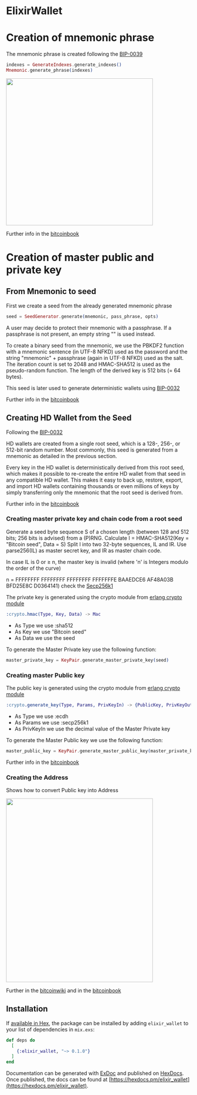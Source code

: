 # ElixirWallet

# Creation of mnemonic phrase
The mnemonic phrase is created following the [BIP-0039](https://github.com/bitcoin/bips/blob/master/bip-0039.mediawiki)

```elixir
indexes = GenerateIndexes.generate_indexes()
Mnemonic.generate_phrase(indexes)
```
<img src="https://raw.githubusercontent.com/bitcoinbook/bitcoinbook/second_edition/images/mbc2_0506.png" width="400" height="400"/>

Further info in the [bitcoinbook](https://github.com/bitcoinbook/bitcoinbook/blob/second_edition/ch05.asciidoc#mnemonic-code-words-bip-39)


# Creation of master public and private key

## From Mnemonic to seed


First we create a seed from the already generated mnemonic phrase

```elixir
seed = SeedGenerator.generate(mnemonic, pass_phrase, opts)
```

A user may decide to protect their mnemonic with a passphrase. If a passphrase is not present, an empty string "" is used instead.

To create a binary seed from the mnemonic, we use the PBKDF2 function with a mnemonic sentence (in UTF-8 NFKD) used as the password and the string 		"mnemonic" + passphrase (again in UTF-8 NFKD) used as the salt. The iteration count is set to 2048 and HMAC-SHA512 is used as the pseudo-random 	function. The length of the derived key is 512 bits (= 64 bytes).

This seed is later used to generate deterministic wallets using [BIP-0032](https://github.com/bitcoin/bips/blob/master/bip-0032.mediawiki)

Further info in the [bitcoinbook](https://github.com/bitcoinbook/bitcoinbook/blob/second_edition/ch05.asciidoc#from-mnemonic-to-seed)


## Creating HD Wallet from the Seed
Following the [BIP-0032](https://github.com/bitcoin/bips/blob/master/bip-0032.mediawiki)


HD wallets are created from a single root seed, which is a 128-, 256-, or 512-bit random number. Most commonly, this seed is generated from a mnemonic as detailed in the previous section.

Every key in the HD wallet is deterministically derived from this root seed, which makes it possible to re-create the entire HD wallet from that seed in any compatible HD wallet. This makes it easy to back up, restore, export, and import HD wallets containing thousands or even millions of keys by simply transferring only the mnemonic that the root seed is derived from.

Further info in the [bitcoinbook](https://github.com/bitcoinbook/bitcoinbook/blob/second_edition/ch05.asciidoc#creating-an-hd-wallet-from-the-seed)


### Creating master private key and chain code from a root seed


Generate a seed byte sequence S of a chosen length (between 128 and 512 bits; 256 bits is advised) from a (P)RNG.
Calculate I = HMAC-SHA512(Key = "Bitcoin seed", Data = S)
Split I into two 32-byte sequences, IL and IR.
Use parse256(IL) as master secret key, and IR as master chain code.

In case IL is 0 or ≥ n, the master key is invalid (where 'n' is Integers modulo the order of the curve)

n = FFFFFFFF FFFFFFFF FFFFFFFF FFFFFFFE BAAEDCE6 AF48A03B BFD25E8C D0364141) check the [Secp256k1](https://en.bitcoin.it/wiki/Secp256k1)

The private key is generated using the crypto module from [erlang crypto module](http://erlang.org/doc/man/crypto.html#hmac-3)
```erlang
:crypto.hmac(Type, Key, Data) -> Mac
```

* As Type we use :sha512
* As Key we use "Bitcoin seed"
* As Data we use the seed

To generate the Master Private key use the following function:
```elixir
master_private_key = KeyPair.generate_master_private_key(seed)
```


### Creating master Public key


The public key is generated using the crypto module from [erlang crypto module](http://erlang.org/doc/man/crypto.html#generate_key-2)
```erlang
:crypto.generate_key(Type, Params, PrivKeyIn) -> {PublicKey, PrivKeyOut}
```

* As Type we use :ecdh
* As Params we use :secp256k1
* As PrivKeyIn we use the decimal value of the Master Private key

To generate the Master Public key we use the following function:
```elixir
master_public_key = KeyPair.generate_master_public_key(master_private_key)
```

Further info in the [bitcoinbook](https://github.com/bitcoinbook/bitcoinbook/blob/second_edition/ch04.asciidoc#public-keys)


### Creating the Address


Shows how to convert Public key into Address

<img src="https://en.bitcoin.it/w/images/en/9/9b/PubKeyToAddr.png" width="400" height="500"/>

Further in the [bitcoinwiki](https://en.bitcoin.it/wiki/Technical_background_of_version_1_Bitcoin_addresses) and in the [bitcoinbook](https://github.com/bitcoinbook/bitcoinbook/blob/second_edition/ch04.asciidoc#bitcoin-addresses)


## Installation


If [available in Hex](https://hex.pm/docs/publish), the package can be installed
by adding `elixir_wallet` to your list of dependencies in `mix.exs`:

```elixir
def deps do
  [
    {:elixir_wallet, "~> 0.1.0"}
  ]
end
```

Documentation can be generated with [ExDoc](https://github.com/elixir-lang/ex_doc)
and published on [HexDocs](https://hexdocs.pm). Once published, the docs can
be found at [https://hexdocs.pm/elixir_wallet](https://hexdocs.pm/elixir_wallet).
